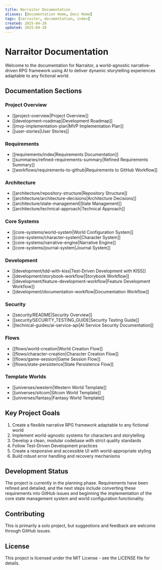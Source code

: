 ```yaml
---
title: Narraitor Documentation
aliases: [Documentation Home, Docs Home]
tags: [narraitor, documentation, index]
created: 2025-04-28
updated: 2025-04-30
---
```


# Narraitor Documentation

Welcome to the documentation for Narraitor, a world-agnostic narrative-driven RPG framework using AI to deliver dynamic storytelling experiences adaptable to any fictional world.

## Documentation Sections

### Project Overview
- [[project-overview|Project Overview]]
- [[development-roadmap|Development Roadmap]]
- [[mvp-implementation-plan|MVP Implementation Plan]]
- [[user-stories|User Stories]]

### Requirements
- [[requirements/index|Requirements Documentation]]
- [[summaries/refined-requirements-summary|Refined Requirements Summary]]
- [[workflows/requirements-to-github|Requirements to GitHub Workflow]]

### Architecture
- [[architecture/repository-structure|Repository Structure]]
- [[architecture/architecture-decisions|Architecture Decisions]]
- [[architecture/state-management|State Management]]
- [[architecture/technical-approach|Technical Approach]]

### Core Systems
- [[core-systems/world-system|World Configuration System]]
- [[core-systems/character-system|Character System]]
- [[core-systems/narrative-engine|Narrative Engine]]
- [[core-systems/journal-system|Journal System]]

### Development
- [[development/tdd-with-kiss|Test-Driven Development with KISS]]
- [[development/storybook-workflow|Storybook Workflow]]
- [[development/feature-development-workflow|Feature Development Workflow]]
- [[development/documentation-workflow|Documentation Workflow]]

### Security
- [[security/README|Security Overview]]
- [[security/SECURITY_TESTING_GUIDE|Security Testing Guide]]
- [[technical-guides/ai-service-api|AI Service Security Documentation]]

### Flows
- [[flows/world-creation|World Creation Flow]]
- [[flows/character-creation|Character Creation Flow]]
- [[flows/game-session|Game Session Flow]]
- [[flows/state-persistence|State Persistence Flow]]

### Template Worlds
- [[universes/western|Western World Template]]
- [[universes/sitcom|Sitcom World Template]]
- [[universes/fantasy|Fantasy World Template]]

## Key Project Goals

1. Create a flexible narrative RPG framework adaptable to any fictional world
2. Implement world-agnostic systems for characters and storytelling
3. Develop a clean, modular codebase with strict quality standards
4. Follow Test-Driven Development practices
5. Create a responsive and accessible UI with world-appropriate styling
6. Build robust error handling and recovery mechanisms

## Development Status

The project is currently in the planning phase. Requirements have been refined and detailed, and the next steps include converting these requirements into GitHub issues and beginning the implementation of the core state management system and world configuration functionality.

## Contributing

This is primarily a solo project, but suggestions and feedback are welcome through GitHub issues.

## License

This project is licensed under the MIT License - see the LICENSE file for details.

